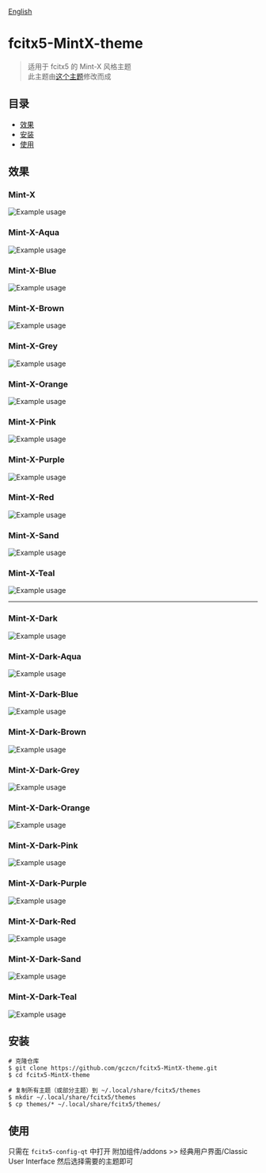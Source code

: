 [English](README.md)
# fcitx5-MintX-theme
> 适用于 fcitx5 的 Mint-X 风格主题  
> 此主题由[这个主题](https://github.com/thep0y/fcitx5-themes-candlelight)修改而成

## 目录
- [效果](#效果)
- [安装](#安装)
- [使用](#使用)

## 效果
### Mint-X
![Example usage](resources/Mint-X.png)

### Mint-X-Aqua
![Example usage](resources/Mint-X-Aqua.png)

### Mint-X-Blue
![Example usage](resources/Mint-X-Blue.png)

### Mint-X-Brown
![Example usage](resources/Mint-X-Brown.png)

### Mint-X-Grey
![Example usage](resources/Mint-X-Grey.png)

### Mint-X-Orange
![Example usage](resources/Mint-X-Orange.png)

### Mint-X-Pink
![Example usage](resources/Mint-X-Pink.png)

### Mint-X-Purple
![Example usage](resources/Mint-X-Purple.png)

### Mint-X-Red
![Example usage](resources/Mint-X-Red.png)

### Mint-X-Sand
![Example usage](resources/Mint-X-Sand.png)

### Mint-X-Teal
![Example usage](resources/Mint-X-Teal.png)

---

### Mint-X-Dark
![Example usage](resources/Mint-X-Dark.png)

### Mint-X-Dark-Aqua
![Example usage](resources/Mint-X-Dark-Aqua.png)

### Mint-X-Dark-Blue
![Example usage](resources/Mint-X-Dark-Blue.png)

### Mint-X-Dark-Brown
![Example usage](resources/Mint-X-Dark-Brown.png)

### Mint-X-Dark-Grey
![Example usage](resources/Mint-X-Dark-Grey.png)

### Mint-X-Dark-Orange
![Example usage](resources/Mint-X-Dark-Orange.png)

### Mint-X-Dark-Pink
![Example usage](resources/Mint-X-Dark-Pink.png)

### Mint-X-Dark-Purple
![Example usage](resources/Mint-X-Dark-Purple.png)

### Mint-X-Dark-Red
![Example usage](resources/Mint-X-Dark-Red.png)

### Mint-X-Dark-Sand
![Example usage](resources/Mint-X-Dark-Sand.png)

### Mint-X-Dark-Teal
![Example usage](resources/Mint-X-Dark-Teal.png)

## 安装
```shell
# 克隆仓库
$ git clone https://github.com/gczcn/fcitx5-MintX-theme.git
$ cd fcitx5-MintX-theme

# 复制所有主题（或部分主题）到 ~/.local/share/fcitx5/themes
$ mkdir ~/.local/share/fcitx5/themes
$ cp themes/* ~/.local/share/fcitx5/themes/
```

## 使用
只需在 `fcitx5-config-qt` 中打开 附加组件/addons >> 经典用户界面/Classic User Interface 然后选择需要的主题即可
